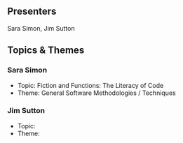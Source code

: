 ## Presenters

Sara Simon, Jim Sutton

## Topics & Themes

### Sara Simon

* Topic: Fiction and Functions: The Literacy of Code
* Theme: General Software Methodologies / Techniques

### Jim Sutton

* Topic:
* Theme:
